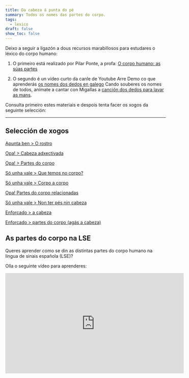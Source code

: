 ```yaml
---
title: Da cabeza á punta do pé
summary: Todos os nomes das partes do corpo.
tags:
  - lexico
draft: false
show_toc: false
---
```

Deixo a seguir a ligazón a dous recursos marabillosos para estudares o léxico do corpo humano:

1) O primeiro está realizado por Pilar Ponte, a profa:
   [O corpo humano: as súas partes](http://aprofa.gal/2020/11/10/partes-do-corpo-4/)

2) O segundo é un vídeo curto da canle de Youtube Arre Demo co que aprenderás  [os nomes dos dedos en galego](https://youtube.com/shorts/GXIN7oNPn7E?si=ajBhnV1LR5nE4EHh) Cando souberes os nomes de todos, anímate a cantar con Migallas a [canción dos dedos para lavar as mans](https://www.youtube.com/watch?v=EtVYkMXQ7rE).

Consulta primeiro estes materiais e despois tenta facer os xogos da seguinte selección:

- - -

## Selección de xogos

[Apunta ben > O rostro](https://portaldaspalabras.gal/xogo/o-rostro/)

[Opa! > Cabeza adxectivada](https://portaldaspalabras.gal/xogo/cabeza-adxectivada/)

[Opa! > Partes do corpo](https://portaldaspalabras.gal/xogo/partes-do-corpo-humano/)

[Só unha vale > Que temos no corpo?](https://portaldaspalabras.gal/xogo/que-temos-no-corpo/)

[Só unha vale > Corpo a corpo](https://portaldaspalabras.gal/xogo/corpo-a-corpo/)

[Opa! Partes do corpo relacionadas](https://portaldaspalabras.gal/xogo/partes-do-corpo-relacionadas/)

[Só unha vale > Non ter pés nin cabeza](https://portaldaspalabras.gal/xogo/non-ter-pes-nin-cabeza/)

[Enforcado > a cabeza](https://www.ogalego.eu/exercicios_de_lingua/exercicios/pasatempos/afor/2/2.htm)

[Enforcado > partes do corpo (agás a cabeza)](https://www.ogalego.eu/exercicios_de_lingua/exercicios/pasatempos/afor/3/3.htm)

## As partes do corpo na LSE

Queres aprender como se din as distintas partes do corpo humano na lingua de sinais española (LSE)?

Olla o seguinte vídeo para aprenderes:

<iframe width="560" height="315" src="https://www.youtube.com/embed/_MtC35XrOCk?si=KV7n8WAuevlNpG7k" title="YouTube video player" frameborder="0" allow="accelerometer; autoplay; clipboard-write; encrypted-media; gyroscope; picture-in-picture; web-share" allowfullscreen></iframe>
